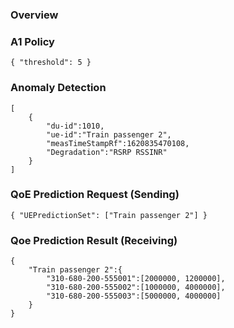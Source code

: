 ### Overview



### A1 Policy

```
{ "threshold": 5 }
```

### Anomaly Detection

```
[
    {
        "du-id":1010,
        "ue-id":"Train passenger 2",
        "measTimeStampRf":1620835470108,
        "Degradation":"RSRP RSSINR"
    }
]
```

### QoE Prediction Request (Sending)

```
{ "UEPredictionSet": ["Train passenger 2"] }
```

### Qoe Prediction Result (Receiving)

```
{
    "Train passenger 2":{
        "310-680-200-555001":[2000000, 1200000],
        "310-680-200-555002":[1000000, 4000000],
        "310-680-200-555003":[5000000, 4000000]
    }
}
```
